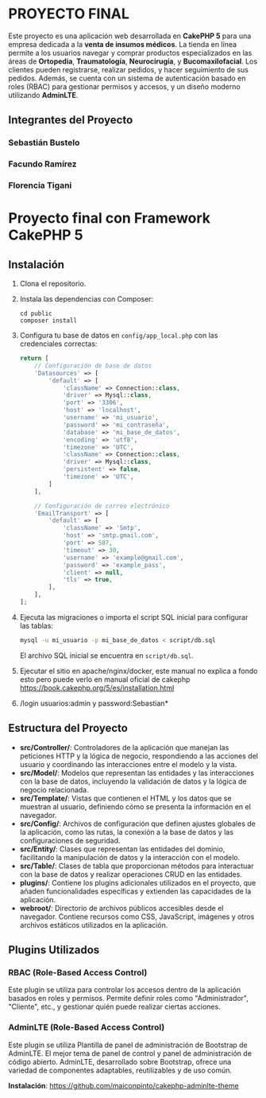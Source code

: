 # PROYECTO FINAL 

Este proyecto es una aplicación web desarrollada en **CakePHP 5** para una empresa dedicada a la **venta de insumos médicos**. La tienda en línea permite a los usuarios navegar y comprar productos especializados en las áreas de **Ortopedia**, **Traumatología**, **Neurocirugía**, y **Bucomaxilofacial**. Los clientes pueden registrarse, realizar pedidos, y hacer seguimiento de sus pedidos. Además, se cuenta con un sistema de autenticación basado en roles (RBAC) para gestionar permisos y accesos, y un diseño moderno utilizando **AdminLTE**.

## Integrantes del Proyecto

### Sebastián Bustelo
### Facundo Ramírez
### Florencia Tigani

# Proyecto final con Framework CakePHP 5

## Instalación
1. Clona el repositorio.
2. Instala las dependencias con Composer:
    ```
    cd public
    composer install
    ```
3. Configura tu base de datos en `config/app_local.php` con las credenciales correctas:

    ```php
    return [
        // Configuración de base de datos
        'Datasources' => [
            'default' => [
                'className' => Connection::class,
                'driver' => Mysql::class,
                'port' => '3306',
                'host' => 'localhost',
                'username' => 'mi_usuario',
                'password' => 'mi_contraseña',
                'database' => 'mi_base_de_datos',
                'encoding' => 'utf8',
                'timezone' => 'UTC',
                'className' => Connection::class,
                'driver' => Mysql::class,
                'persistent' => false,
                'timezone' => 'UTC',
            ]
        ],

        // Configuración de correo electrónico
        'EmailTransport' => [
            'default' => [
                'className' => 'Smtp',
                'host' => 'smtp.gmail.com',
                'port' => 587,
                'timeout' => 30,
                'username' => 'example@gmail.com',
                'password' => 'example_pass',
                'client' => null,
                'tls' => true,
            ],
        ],
    ];
    ```

4. Ejecuta las migraciones o importa el script SQL inicial para configurar las tablas:

    ```bash
    mysql -u mi_usuario -p mi_base_de_datos < script/db.sql
    ```

    El archivo SQL inicial se encuentra en `script/db.sql`.

5. Ejecutar el sitio en apache/nginx/docker, este manual no explica a fondo esto pero puede verlo en manual oficial de cakephp https://book.cakephp.org/5/es/installation.html
6. /login  usuarios:admin y password:Sebastian*


## Estructura del Proyecto

- **src/Controller/**: Controladores de la aplicación que manejan las peticiones HTTP y la lógica de negocio, respondiendo a las acciones del usuario y coordinando las interacciones entre el modelo y la vista.
- **src/Model/**: Modelos que representan las entidades y las interacciones con la base de datos, incluyendo la validación de datos y la lógica de negocio relacionada.
- **src/Template/**: Vistas que contienen el HTML y los datos que se muestran al usuario, definiendo cómo se presenta la información en el navegador.
- **src/Config/**: Archivos de configuración que definen ajustes globales de la aplicación, como las rutas, la conexión a la base de datos y las configuraciones de seguridad.
- **src/Entity/**: Clases que representan las entidades del dominio, facilitando la manipulación de datos y la interacción con el modelo.
- **src/Table/**: Clases de tabla que proporcionan métodos para interactuar con la base de datos y realizar operaciones CRUD en las entidades.
- **plugins/**: Contiene los plugins adicionales utilizados en el proyecto, que añaden funcionalidades específicas y extienden las capacidades de la aplicación.
- **webroot/**: Directorio de archivos públicos accesibles desde el navegador. Contiene recursos como CSS, JavaScript, imágenes y otros archivos estáticos utilizados en la aplicación.


## Plugins Utilizados

### RBAC (Role-Based Access Control)

Este plugin se utiliza para controlar los accesos dentro de la aplicación basados en roles y permisos. Permite definir roles como "Administrador", "Cliente", etc., y gestionar quién puede realizar ciertas acciones.


### AdminLTE (Role-Based Access Control)

Este plugin se utiliza Plantilla de panel de administración de Bootstrap de AdminLTE.
El mejor tema de panel de control y panel de administración de código abierto. AdminLTE, desarrollado sobre Bootstrap, ofrece una variedad de componentes adaptables, reutilizables y de uso común.


**Instalación**:
https://github.com/maiconpinto/cakephp-adminlte-theme

